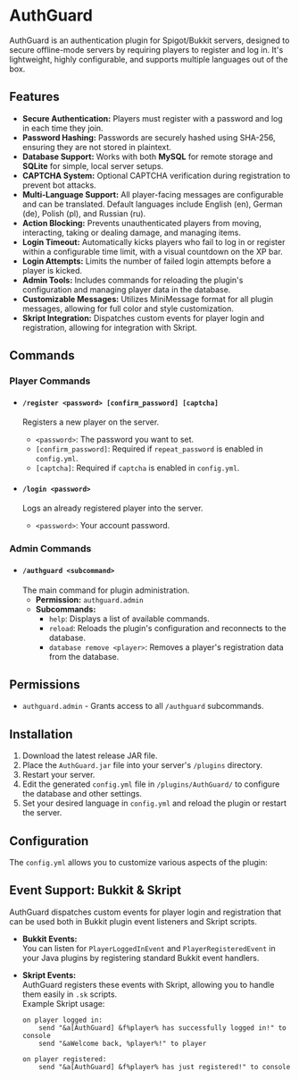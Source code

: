 # AuthGuard

AuthGuard is an authentication plugin for Spigot/Bukkit servers, designed to secure offline-mode servers by requiring players to register and log in. It's lightweight, highly configurable, and supports multiple languages out of the box.

## Features

- **Secure Authentication:** Players must register with a password and log in each time they join.
- **Password Hashing:** Passwords are securely hashed using SHA-256, ensuring they are not stored in plaintext.
- **Database Support:** Works with both **MySQL** for remote storage and **SQLite** for simple, local server setups.
- **CAPTCHA System:** Optional CAPTCHA verification during registration to prevent bot attacks.
- **Multi-Language Support:** All player-facing messages are configurable and can be translated. Default languages include English (en), German (de), Polish (pl), and Russian (ru).
- **Action Blocking:** Prevents unauthenticated players from moving, interacting, taking or dealing damage, and managing items.
- **Login Timeout:** Automatically kicks players who fail to log in or register within a configurable time limit, with a visual countdown on the XP bar.
- **Login Attempts:** Limits the number of failed login attempts before a player is kicked.
- **Admin Tools:** Includes commands for reloading the plugin's configuration and managing player data in the database.
- **Customizable Messages:** Utilizes MiniMessage format for all plugin messages, allowing for full color and style customization.
- **Skript Integration:** Dispatches custom events for player login and registration, allowing for integration with Skript.

## Commands

### Player Commands

- #### `/register <password> [confirm_password] [captcha]`
  Registers a new player on the server.
    - `<password>`: The password you want to set.
    - `[confirm_password]`: Required if `repeat_password` is enabled in `config.yml`.
    - `[captcha]`: Required if `captcha` is enabled in `config.yml`.

- #### `/login <password>`
  Logs an already registered player into the server.
    - `<password>`: Your account password.

### Admin Commands

- #### `/authguard <subcommand>`
  The main command for plugin administration.
    - **Permission:** `authguard.admin`
    - **Subcommands:**
        - `help`: Displays a list of available commands.
        - `reload`: Reloads the plugin's configuration and reconnects to the database.
        - `database remove <player>`: Removes a player's registration data from the database.

## Permissions

- `authguard.admin` - Grants access to all `/authguard` subcommands.

## Installation

1.  Download the latest release JAR file.
2.  Place the `AuthGuard.jar` file into your server's `/plugins` directory.
3.  Restart your server.
4.  Edit the generated `config.yml` file in `/plugins/AuthGuard/` to configure the database and other settings.
5.  Set your desired language in `config.yml` and reload the plugin or restart the server.

## Configuration

The `config.yml` allows you to customize various aspects of the plugin:

## Event Support: Bukkit & Skript

AuthGuard dispatches custom events for player login and registration that can be used both in Bukkit plugin event listeners and Skript scripts.

- **Bukkit Events:**  
  You can listen for `PlayerLoggedInEvent` and `PlayerRegisteredEvent` in your Java plugins by registering standard Bukkit event handlers.

- **Skript Events:**  
  AuthGuard registers these events with Skript, allowing you to handle them easily in `.sk` scripts.  
  Example Skript usage:
  ```skript
  on player logged in:
      send "&a[AuthGuard] &f%player% has successfully logged in!" to console
      send "&aWelcome back, %player%!" to player

  on player registered:
      send "&a[AuthGuard] &f%player% has just registered!" to console
  ```